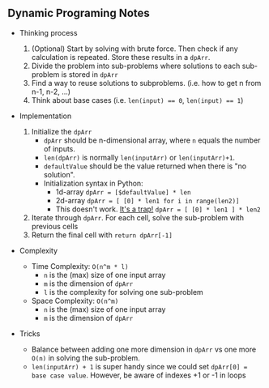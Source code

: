 ## Dynamic Programing Notes

- Thinking process
   1. (Optional) Start by solving with brute force. Then check if any calculation is repeated. Store these results in a `dpArr`.
   1. Divide the problem into sub-problems where solutions to each sub-problem is stored in `dpArr`
   1. Find a way to reuse solutions to subproblems. (i.e. how to get n from n-1, n-2, ...)
   1. Think about base cases (i.e. `len(input) == 0`, `len(input) == 1`)

- Implementation

   1. Initialize the `dpArr`
      - `dpArr` should be n-dimensional array, where `n` equals the number of inputs.
      - `len(dpArr)` is normally `len(inputArr)` or `len(inputArr)+1`.
      - `defaultValue` should be the value returned when there is "no solution".
      - Initialization syntax in Python:
        - 1d-array `dpArr = [$defaultValue] * len`
        - 2d-array `dpArr = [ [0] * len1 for i in range(len2)]`
        - This doesn't work. [It's a trap!](<https://stackoverflow.com/questions/2397141/how-to-initialize-a-two-dimensional-array-in-python#:~:text=To%20initialize%20all%20values%20to,y%20in%20range(rows)%5D%20.>) `dpArr = [ [0] * len1 ] * len2`
   1. Iterate through `dpArr`. For each cell, solve the sub-problem with previous cells
   1. Return the final cell with `return dpArr[-1]`

- Complexity

   - Time Complexity: `O(n^m * l)`
      - `n` is the (max) size of one input array
      - `m` is the dimension of `dpArr`
      - `l` is the complexity for solving one sub-problem
   - Space Complexity: `O(n^m)`
      - `n` is the (max) size of one input array
      - `m` is the dimension of `dpArr`

- Tricks
   - Balance between adding one more dimension in `dpArr` vs one more `O(n)` in solving the sub-problem.
   - `len(inputArr) + 1` is super handy since we could set `dpArr[0] = base case value`. However, be aware of indexes +1 or -1 in loops
